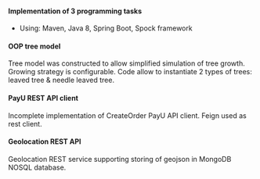 #### Implementation of 3 programming tasks

* Using: Maven, Java 8, Spring Boot, Spock framework

#### OOP tree model

Tree model was constructed to allow simplified simulation of tree growth.
Growing strategy is configurable. Code allow to instantiate 2 types of trees: leaved tree & needle leaved tree.

#### PayU REST API client

Incomplete implementation of CreateOrder PayU API client. Feign used as rest client.

#### Geolocation REST API

Geolocation REST service supporting storing of geojson in MongoDB NOSQL database.
